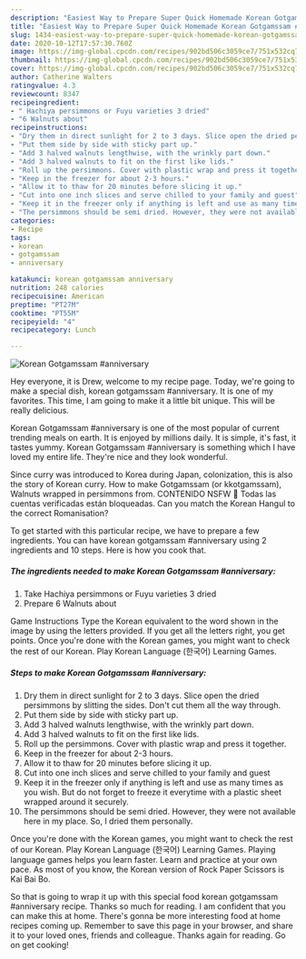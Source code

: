 ```yaml
---
description: "Easiest Way to Prepare Super Quick Homemade Korean Gotgamssam #anniversary"
title: "Easiest Way to Prepare Super Quick Homemade Korean Gotgamssam #anniversary"
slug: 1434-easiest-way-to-prepare-super-quick-homemade-korean-gotgamssam-anniversary
date: 2020-10-12T17:57:30.760Z
image: https://img-global.cpcdn.com/recipes/902bd506c3059ce7/751x532cq70/korean-gotgamssam-anniversary-recipe-main-photo.jpg
thumbnail: https://img-global.cpcdn.com/recipes/902bd506c3059ce7/751x532cq70/korean-gotgamssam-anniversary-recipe-main-photo.jpg
cover: https://img-global.cpcdn.com/recipes/902bd506c3059ce7/751x532cq70/korean-gotgamssam-anniversary-recipe-main-photo.jpg
author: Catherine Walters
ratingvalue: 4.3
reviewcount: 8347
recipeingredient:
- " Hachiya persimmons or Fuyu varieties 3 dried"
- "6 Walnuts about"
recipeinstructions:
- "Dry them in direct sunlight for 2 to 3 days. Slice open the dried persimmons by slitting the sides. Don&#39;t cut them all the way through."
- "Put them side by side with sticky part up."
- "Add 3 halved walnuts lengthwise, with the wrinkly part down."
- "Add 3 halved walnuts to fit on the first like lids."
- "Roll up the persimmons. Cover with plastic wrap and press it together."
- "Keep in the freezer for about 2-3 hours."
- "Allow it to thaw for 20 minutes before slicing it up."
- "Cut into one inch slices and serve chilled to your family and guest"
- "Keep it in the freezer only if anything is left and use as many times as you wish. But do not forget to freeze it everytime with a plastic sheet wrapped around it securely."
- "The persimmons should be semi dried. However, they were not available here in my place. So, I dried them personally."
categories:
- Recipe
tags:
- korean
- gotgamssam
- anniversary

katakunci: korean gotgamssam anniversary 
nutrition: 248 calories
recipecuisine: American
preptime: "PT27M"
cooktime: "PT55M"
recipeyield: "4"
recipecategory: Lunch

---
```



![Korean Gotgamssam #anniversary](https://img-global.cpcdn.com/recipes/902bd506c3059ce7/751x532cq70/korean-gotgamssam-anniversary-recipe-main-photo.jpg)

Hey everyone, it is Drew, welcome to my recipe page. Today, we're going to make a special dish, korean gotgamssam #anniversary. It is one of my favorites. This time, I am going to make it a little bit unique. This will be really delicious.

Korean Gotgamssam #anniversary is one of the most popular of current trending meals on earth. It is enjoyed by millions daily. It is simple, it's fast, it tastes yummy. Korean Gotgamssam #anniversary is something which I have loved my entire life. They're nice and they look wonderful.

Since curry was introduced to Korea during Japan, colonization, this is also the story of Korean curry. How to make Gotgamssam (or kkotgamssam), Walnuts wrapped in persimmons from. CONTENIDO NSFW 🔞 Todas las cuentas verificadas están bloqueadas. Can you match the Korean Hangul to the correct Romanisation?


To get started with this particular recipe, we have to prepare a few ingredients. You can have korean gotgamssam #anniversary using 2 ingredients and 10 steps. Here is how you cook that.

<!--inarticleads1-->

##### The ingredients needed to make Korean Gotgamssam #anniversary:

1. Take  Hachiya persimmons or Fuyu varieties 3 dried
1. Prepare 6 Walnuts about


Game Instructions Type the Korean equivalent to the word shown in the image by using the letters provided. If you get all the letters right, you get points. Once you&#39;re done with the Korean games, you might want to check the rest of our Korean. Play Korean Language (한국어) Learning Games. 

<!--inarticleads2-->

##### Steps to make Korean Gotgamssam #anniversary:

1. Dry them in direct sunlight for 2 to 3 days. Slice open the dried persimmons by slitting the sides. Don&#39;t cut them all the way through.
1. Put them side by side with sticky part up.
1. Add 3 halved walnuts lengthwise, with the wrinkly part down.
1. Add 3 halved walnuts to fit on the first like lids.
1. Roll up the persimmons. Cover with plastic wrap and press it together.
1. Keep in the freezer for about 2-3 hours.
1. Allow it to thaw for 20 minutes before slicing it up.
1. Cut into one inch slices and serve chilled to your family and guest
1. Keep it in the freezer only if anything is left and use as many times as you wish. But do not forget to freeze it everytime with a plastic sheet wrapped around it securely.
1. The persimmons should be semi dried. However, they were not available here in my place. So, I dried them personally.


Once you&#39;re done with the Korean games, you might want to check the rest of our Korean. Play Korean Language (한국어) Learning Games. Playing language games helps you learn faster. Learn and practice at your own pace. As most of you know, the Korean version of Rock Paper Scissors is Kai Bai Bo. 

So that is going to wrap it up with this special food korean gotgamssam #anniversary recipe. Thanks so much for reading. I am confident that you can make this at home. There's gonna be more interesting food at home recipes coming up. Remember to save this page in your browser, and share it to your loved ones, friends and colleague. Thanks again for reading. Go on get cooking!
